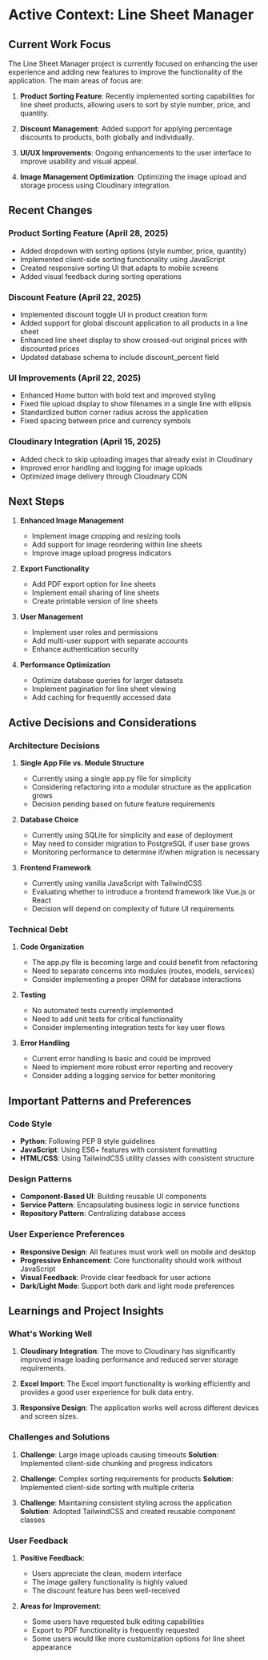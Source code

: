 # Active Context: Line Sheet Manager

## Current Work Focus

The Line Sheet Manager project is currently focused on enhancing the user experience and adding new features to improve the functionality of the application. The main areas of focus are:

1. **Product Sorting Feature**: Recently implemented sorting capabilities for line sheet products, allowing users to sort by style number, price, and quantity.

2. **Discount Management**: Added support for applying percentage discounts to products, both globally and individually.

3. **UI/UX Improvements**: Ongoing enhancements to the user interface to improve usability and visual appeal.

4. **Image Management Optimization**: Optimizing the image upload and storage process using Cloudinary integration.

## Recent Changes

### Product Sorting Feature (April 28, 2025)
- Added dropdown with sorting options (style number, price, quantity)
- Implemented client-side sorting functionality using JavaScript
- Created responsive sorting UI that adapts to mobile screens
- Added visual feedback during sorting operations

### Discount Feature (April 22, 2025)
- Implemented discount toggle UI in product creation form
- Added support for global discount application to all products in a line sheet
- Enhanced line sheet display to show crossed-out original prices with discounted prices
- Updated database schema to include discount_percent field

### UI Improvements (April 22, 2025)
- Enhanced Home button with bold text and improved styling
- Fixed file upload display to show filenames in a single line with ellipsis
- Standardized button corner radius across the application
- Fixed spacing between price and currency symbols

### Cloudinary Integration (April 15, 2025)
- Added check to skip uploading images that already exist in Cloudinary
- Improved error handling and logging for image uploads
- Optimized image delivery through Cloudinary CDN

## Next Steps

1. **Enhanced Image Management**
   - Implement image cropping and resizing tools
   - Add support for image reordering within line sheets
   - Improve image upload progress indicators

2. **Export Functionality**
   - Add PDF export option for line sheets
   - Implement email sharing of line sheets
   - Create printable version of line sheets

3. **User Management**
   - Implement user roles and permissions
   - Add multi-user support with separate accounts
   - Enhance authentication security

4. **Performance Optimization**
   - Optimize database queries for larger datasets
   - Implement pagination for line sheet viewing
   - Add caching for frequently accessed data

## Active Decisions and Considerations

### Architecture Decisions

1. **Single App File vs. Module Structure**
   - Currently using a single app.py file for simplicity
   - Considering refactoring into a modular structure as the application grows
   - Decision pending based on future feature requirements

2. **Database Choice**
   - Currently using SQLite for simplicity and ease of deployment
   - May need to consider migration to PostgreSQL if user base grows
   - Monitoring performance to determine if/when migration is necessary

3. **Frontend Framework**
   - Currently using vanilla JavaScript with TailwindCSS
   - Evaluating whether to introduce a frontend framework like Vue.js or React
   - Decision will depend on complexity of future UI requirements

### Technical Debt

1. **Code Organization**
   - The app.py file is becoming large and could benefit from refactoring
   - Need to separate concerns into modules (routes, models, services)
   - Consider implementing a proper ORM for database interactions

2. **Testing**
   - No automated tests currently implemented
   - Need to add unit tests for critical functionality
   - Consider implementing integration tests for key user flows

3. **Error Handling**
   - Current error handling is basic and could be improved
   - Need to implement more robust error reporting and recovery
   - Consider adding a logging service for better monitoring

## Important Patterns and Preferences

### Code Style

- **Python**: Following PEP 8 style guidelines
- **JavaScript**: Using ES6+ features with consistent formatting
- **HTML/CSS**: Using TailwindCSS utility classes with consistent structure

### Design Patterns

- **Component-Based UI**: Building reusable UI components
- **Service Pattern**: Encapsulating business logic in service functions
- **Repository Pattern**: Centralizing database access

### User Experience Preferences

- **Responsive Design**: All features must work well on mobile and desktop
- **Progressive Enhancement**: Core functionality should work without JavaScript
- **Visual Feedback**: Provide clear feedback for user actions
- **Dark/Light Mode**: Support both dark and light mode preferences

## Learnings and Project Insights

### What's Working Well

1. **Cloudinary Integration**: The move to Cloudinary has significantly improved image loading performance and reduced server storage requirements.

2. **Excel Import**: The Excel import functionality is working efficiently and provides a good user experience for bulk data entry.

3. **Responsive Design**: The application works well across different devices and screen sizes.

### Challenges and Solutions

1. **Challenge**: Large image uploads causing timeouts
   **Solution**: Implemented client-side chunking and progress indicators

2. **Challenge**: Complex sorting requirements for products
   **Solution**: Implemented client-side sorting with multiple criteria

3. **Challenge**: Maintaining consistent styling across the application
   **Solution**: Adopted TailwindCSS and created reusable component classes

### User Feedback

1. **Positive Feedback**:
   - Users appreciate the clean, modern interface
   - The image gallery functionality is highly valued
   - The discount feature has been well-received

2. **Areas for Improvement**:
   - Some users have requested bulk editing capabilities
   - Export to PDF functionality is frequently requested
   - Some users would like more customization options for line sheet appearance
